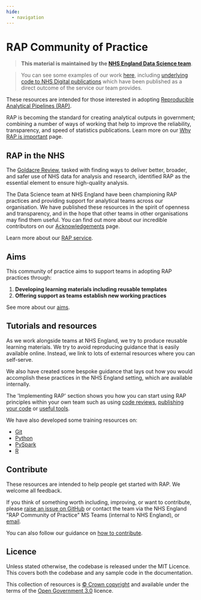 ```yaml
---
hide:
  - navigation
---
```


# RAP Community of Practice

> **This material is maintained by the [NHS England Data Science team](mailto:datascience@nhs.net)**.

> You can see some examples of our work [here](https://github.com/NHSDigital/data-analytics-services), including [underlying code to NHS Digital publications](https://github.com/NHSDigital/data-analytics-services#rap-publication-repositories) which have been published as a direct outcome of the service our team provides.

These resources are intended for those interested in adopting [Reproducible Analytical Pipelines (RAP)](https://analysisfunction.civilservice.gov.uk/support/reproducible-analytical-pipelines/).

RAP is becoming the standard for creating analytical outputs in government; combining a number of ways of working that help to improve the reliability, transparency, and speed of statistics publications. Learn more on our [Why RAP is important][17] page.

## RAP in the NHS

The [Goldacre Review](https://www.gov.uk/government/publications/better-broader-safer-using-health-data-for-research-and-analysis), tasked with finding ways to deliver better, broader, and safer use of NHS data for analysis and research, identified RAP as the essential element to ensure high-quality analysis.

The Data Science team at NHS England have been championing RAP practices and providing support for analytical teams across our organisation. We have published these resources in the spirit of openness and transparency, and in the hope that other teams in other organisations may find them useful. You can find out more about our incredible contributors on our [Acknowledgements](acknowledgements.md) page.

Learn more about our [RAP service][19].

## Aims

This community of practice aims to support teams in adopting RAP practices through:

1. **Developing learning materials including reusable templates**
2. **Offering support as teams establish new working practices**

See more about our [aims][11].

## Tutorials and resources

As we work alongside teams at NHS England, we try to produce reusable learning materials. We try to avoid reproducing guidance that is easily available online. Instead, we link to lots of external resources where you can self-serve.

We also have created some bespoke guidance that lays out how you would accomplish these practices in the NHS England setting, which are available internally.

The 'Implementing RAP' section shows you how you can start using RAP principles within your own team such as using [code reviews][14], [publishing your code][2] or [useful tools][15].

We have also developed some training resources on:

- [Git][8]
- [Python][3]
- [PySpark][16]
- [R][4]

## Contribute

These resources are intended to help people get started with RAP. We welcome all feedback.

If you think of something worth including, improving, or want to contribute, please [raise an issue on GitHub](https://github.com/NHSDigital/rap-community-of-practice/issues) or contact the team via the NHS England "RAP Community of Practice" MS Teams  (internal to NHS England), or [email](mailto:datascience@nhs.net).

You can also follow our guidance on [how to contribute](https://github.com/NHSDigital/rap-community-of-practice/blob/main/CONTRIBUTE.md).

## Licence

Unless stated otherwise, the codebase is released under the MIT Licence. This covers both the codebase and any sample code in the documentation.

This collection of resources is [© Crown copyright](http://www.nationalarchives.gov.uk/information-management/re-using-public-sector-information/uk-government-licensing-framework/crown-copyright/) and available under the terms of the [Open Government 3.0](https://www.nationalarchives.gov.uk/doc/open-government-licence/version/3/) licence.

[1]: ./introduction_to_RAP/why_RAP_is_important.md
[2]: ./implementing_RAP/how-to-publish-your-code-in-the-open.md
[3]: ./training_resources/python/basic-python-data-analysis-operations.md
[4]: ./training_resources/R/README.md
[8]: ./training_resources/git/introduction-to-git.md
[11]: ./introduction_to_RAP/why_RAP_is_important.md#aims-of-rap
[12]: ./introduction_to_RAP/levels_of_RAP.md
[13]: ./our_RAP_service#support
[14]: ./implementing_RAP/code-review.md
[15]: ./implementing_RAP/tools.md
[16]: ./training_resources/pyspark/README.md
[17]: ./introduction_to_RAP/why_RAP_is_important.md
[18]: ./implementing_RAP/how-to-publish-your-code-in-the-open.md
[19]: ./our_RAP_service
